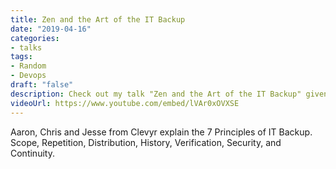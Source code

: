 ```yaml
---
title: Zen and the Art of the IT Backup
date: "2019-04-16"
categories:
- talks
tags:
- Random
- Devops
draft: "false"
description: Check out my talk "Zen and the Art of the IT Backup" given on 2019-04-16.
videoUrl: https://www.youtube.com/embed/lVAr0xOVXSE
---
```

Aaron, Chris and Jesse from Clevyr explain the 7 Principles of IT Backup.
Scope, Repetition, Distribution, History, Verification, Security, and Continuity.
